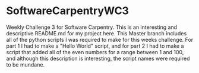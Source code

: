 # SoftwareCarpentryWC3
Weekly Challenge 3 for Software Carpentry.
This is an interesting and descriptive README.md for my project here.
This Master branch includes all of the python scripts I was required to make for this weeks challenge.
For part 1 I had to make a "Hello World" script, and for part 2 I had to make a script that added all
of the even numbers for a range between 1 and 100, and although this description is interesting, the script
names were required to be mundane.

